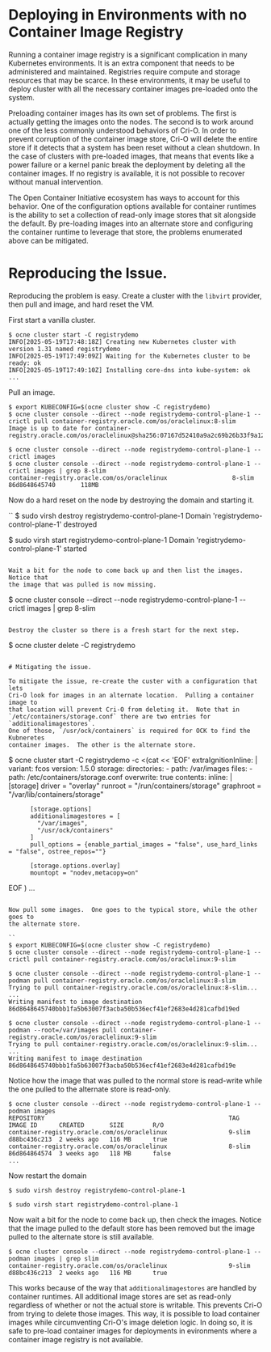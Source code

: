 # Deploying in Environments with no Container Image Registry

Running a container image registry is a significant complication in many
Kubernetes environments.  It is an extra component that needs to be administered
and maintained.  Registries require compute and storage resources that may
be scarce.  In these environments, it may be useful to deploy cluster with
all the necessary container images pre-loaded onto the system.

Preloading container images has its own set of problems.  The first is actually
getting the images onto the nodes.  The second is to work around one of the
less commonly understood behaviors of Cri-O.  In order to prevent corruption of
the container image store, Cri-O will delete the entire store if it detects
that a system has been reset without a clean shutdown.  In the case of clusters
with pre-loaded images, that means that events like a power failure or a kernel
panic break the deployment by deleting all the container images.  If no registry
is available, it is not possible to recover without manual intervention.

The Open Container Initiative ecosystem has ways to account for this behavior.
One of the configuration options available for container runtimes is the ability
to set a collection of read-only image stores that sit alongside the default.
By pre-loading images into an alternate store and configuring the container
runtime to leverage that store, the problems enumerated above can be mitigated.

# Reproducing the Issue.

Reproducing the problem is easy.  Create a cluster with the `libvirt` provider,
then pull and image, and hard reset the VM.

First start a vanilla cluster.
```
$ ocne cluster start -C registrydemo
INFO[2025-05-19T17:48:18Z] Creating new Kubernetes cluster with version 1.31 named registrydemo 
INFO[2025-05-19T17:49:09Z] Waiting for the Kubernetes cluster to be ready: ok 
INFO[2025-05-19T17:49:10Z] Installing core-dns into kube-system: ok 
...
```

Pull an image.

```
$ export KUBECONFIG=$(ocne cluster show -C registrydemo)
$ ocne cluster console --direct --node registrydemo-control-plane-1 -- crictl pull container-registry.oracle.com/os/oraclelinux:8-slim
Image is up to date for container-registry.oracle.com/os/oraclelinux@sha256:07167d52410a9a2c69b26b33f9a12eb89e520b632c606d2e26545834e52f62af

$ ocne cluster console --direct --node registrydemo-control-plane-1 -- crictl images
$ ocne cluster console --direct --node registrydemo-control-plane-1 -- crictl images | grep 8-slim
container-registry.oracle.com/os/oraclelinux                  8-slim              86d8648645740       118MB
```

Now do a hard reset on the node by destroying the domain and starting it.

``
$ sudo virsh destroy registrydemo-control-plane-1
Domain 'registrydemo-control-plane-1' destroyed

$ sudo virsh start registrydemo-control-plane-1
Domain 'registrydemo-control-plane-1' started
```

Wait a bit for the node to come back up and then list the images.  Notice that
the image that was pulled is now missing.
```
$ ocne cluster console --direct --node registrydemo-control-plane-1 -- crictl images | grep 8-slim
```

Destroy the cluster so there is a fresh start for the next step.

```
$ ocne cluster delete -C registrydemo
```

# Mitigating the issue.

To mitigate the issue, re-create the custer with a configuration that lets
Cri-O look for images in an alternate location.  Pulling a container image to
that location will prevent Cri-O from deleting it.  Note that in
`/etc/containers/storage.conf` there are two entries for `additionalimagestores`.
One of those, `/usr/ock/containers` is required for OCK to find the Kubneretes
container images.  The other is the alternate store.

```
$ ocne cluster start -C registrydemo -c <(cat << 'EOF'
extraIgnitionInline: |
  variant: fcos
  version: 1.5.0
  storage:
    directories:
    - path: /var/images
    files:
    - path: /etc/containers/storage.conf
      overwrite: true
      contents:
        inline: |
          [storage]
          driver = "overlay"
          runroot = "/run/containers/storage"
          graphroot = "/var/lib/containers/storage"
          
          [storage.options]
          additionalimagestores = [
            "/var/images",
            "/usr/ock/containers"
          ]
          pull_options = {enable_partial_images = "false", use_hard_links = "false", ostree_repos=""}
          
          [storage.options.overlay]
          mountopt = "nodev,metacopy=on"
EOF
)
...
```

Now pull some images.  One goes to the typical store, while the other goes to
the alternate store.

``
$ export KUBECONFIG=$(ocne cluster show -C registrydemo)
$ ocne cluster console --direct --node registrydemo-control-plane-1 -- crictl pull container-registry.oracle.com/os/oraclelinux:9-slim

$ ocne cluster console --direct --node registrydemo-control-plane-1 -- podman pull container-registry.oracle.com/os/oraclelinux:8-slim
Trying to pull container-registry.oracle.com/os/oraclelinux:8-slim...
...
Writing manifest to image destination
86d8648645740bbb1fa5b63007f3acba50b536ecf41ef2683e4d281cafbd19ed

$ ocne cluster console --direct --node registrydemo-control-plane-1 -- podman --root=/var/images pull container-registry.oracle.com/os/oraclelinux:9-slim
Trying to pull container-registry.oracle.com/os/oraclelinux:9-slim...
...
Writing manifest to image destination
86d8648645740bbb1fa5b63007f3acba50b536ecf41ef2683e4d281cafbd19e

```

Notice how the image that was pulled to the normal store is read-write while the
one pulled to the alternate store is read-only.

```
$ ocne cluster console --direct --node registrydemo-control-plane-1 -- podman images
REPOSITORY                                                   TAG         IMAGE ID      CREATED       SIZE        R/O
container-registry.oracle.com/os/oraclelinux                 9-slim      d88bc436c213  2 weeks ago   116 MB      true
container-registry.oracle.com/os/oraclelinux                 8-slim      86d864864574  3 weeks ago   118 MB      false
...
```

Now restart the domain

```
$ sudo virsh destroy registrydemo-control-plane-1

$ sudo virsh start registrydemo-control-plane-1
```

Now wait a bit for the node to come back up, then check the images.  Notice that
the image pulled to the default store has been removed but the image pulled to
the alternate store is still available.

```
$ ocne cluster console --direct --node registrydemo-control-plane-1 -- podman images | grep slim
container-registry.oracle.com/os/oraclelinux                 9-slim      d88bc436c213  2 weeks ago   116 MB      true
```

This works because of the way that `additionalimagestores` are handled by
container runtimes.  All additional image stores are set as read-only regardless
of whether or not the actual store is writable.  This prevents Cri-O from
trying to delete those images.  This way, it is possible to load container
images while circumventing Cri-O's image deletion logic.  In doing so, it is
safe to pre-load container images for deployments in evironments where a
container image registry is not available.
